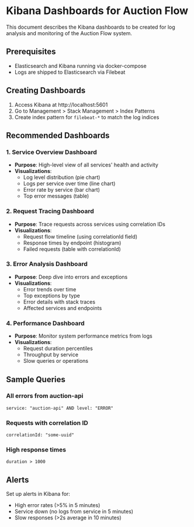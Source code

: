 # Kibana Dashboards for Auction Flow

This document describes the Kibana dashboards to be created for log analysis and monitoring of the Auction Flow system.

## Prerequisites
- Elasticsearch and Kibana running via docker-compose
- Logs are shipped to Elasticsearch via Filebeat

## Creating Dashboards

1. Access Kibana at http://localhost:5601
2. Go to Management > Stack Management > Index Patterns
3. Create index pattern for `filebeat-*` to match the log indices

## Recommended Dashboards

### 1. Service Overview Dashboard
- **Purpose**: High-level view of all services' health and activity
- **Visualizations**:
  - Log level distribution (pie chart)
  - Logs per service over time (line chart)
  - Error rate by service (bar chart)
  - Top error messages (table)

### 2. Request Tracing Dashboard
- **Purpose**: Trace requests across services using correlation IDs
- **Visualizations**:
  - Request flow timeline (using correlationId field)
  - Response times by endpoint (histogram)
  - Failed requests (table with correlationId)

### 3. Error Analysis Dashboard
- **Purpose**: Deep dive into errors and exceptions
- **Visualizations**:
  - Error trends over time
  - Top exceptions by type
  - Error details with stack traces
  - Affected services and endpoints

### 4. Performance Dashboard
- **Purpose**: Monitor system performance metrics from logs
- **Visualizations**:
  - Request duration percentiles
  - Throughput by service
  - Slow queries or operations

## Sample Queries

### All errors from auction-api
```
service: "auction-api" AND level: "ERROR"
```

### Requests with correlation ID
```
correlationId: "some-uuid"
```

### High response times
```
duration > 1000
```

## Alerts
Set up alerts in Kibana for:
- High error rates (>5% in 5 minutes)
- Service down (no logs from service in 5 minutes)
- Slow responses (>2s average in 10 minutes)